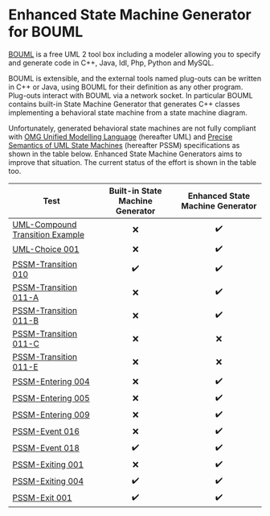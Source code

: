 # Enhanced State Machine Generator for BOUML

[BOUML](https://www.bouml.fr/) is a free UML 2 tool box including a modeler allowing you to specify and generate code in C++, Java, Idl, Php, Python and MySQL.

BOUML is extensible, and the external tools named plug-outs can be written in C++ or Java, using BOUML for their definition as any other program. Plug-outs
interact  with BOUML via a network socket. In particular BOUML contains built-in State Machine Generator that generates C++ classes implementing a behavioral state machine from a state machine diagram.

Unfortunately, generated behavioral state machines are not fully compliant with [OMG Unified Modelling Language](https://www.omg.org/spec/UML/) (hereafter UML) and [Precise Semantics of UML State Machines](https://www.omg.org/spec/PSSM/) (hereafter PSSM) specifications as shown in the table below. Enhanced State Machine Generators aims to improve that situation. The current status of the effort is shown in the table too.


| Test | Built-in State Machine Generator | Enhanced State Machine Generator |
|------|:-----------------:|:----:|
|[UML-Compound Transition Example](testing/CompoundTransitionExample.png) | :x: |  :heavy_check_mark: |
|[UML-Choice 001](testing/UML_choice001.png) | :x: |  :heavy_check_mark: |
|[PSSM-Transition 010](testing/Transition010.png) |  :heavy_check_mark:  |  :heavy_check_mark:  |
|[PSSM-Transition 011-A](testing/Transition011A.png) | :x:   |  :heavy_check_mark:  |
|[PSSM-Transition 011-B](testing/Transition011B.png) | :x: | :heavy_check_mark: |
|[PSSM-Transition 011-C](testing/Transition011C.png) | :x: | :x: |
|[PSSM-Transition 011-E](testing/Transition011E.png) | :x: | :x: |
|[PSSM-Entering 004](testing/Entering004.png) | :x:   |  :heavy_check_mark:  |
|[PSSM-Entering 005](testing/Entering005.png) |  :x:  |  :heavy_check_mark: |
|[PSSM-Entering 009](testing/Entering009.png) | :x:   | :heavy_check_mark:   |
|[PSSM-Event 016](testing/Event016.png) | :x:   |  :heavy_check_mark:  |
|[PSSM-Event 018](testing/Event018.png) | :heavy_check_mark:   |  :heavy_check_mark:  |
|[PSSM-Exiting 001](testing/Exiting001.png) | :x:   |  :heavy_check_mark:  |
|[PSSM-Exiting 004](testing/Exiting004.png) | :heavy_check_mark:   |  :heavy_check_mark:  |
|[PSSM-Exit 001](testing/Exit001.png) |:heavy_check_mark:    |  :heavy_check_mark:  |

